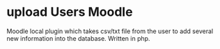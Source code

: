# upload Users Moodle
Moodle local plugin which takes csv/txt file from the user to add several new information into the database. Written in php.
